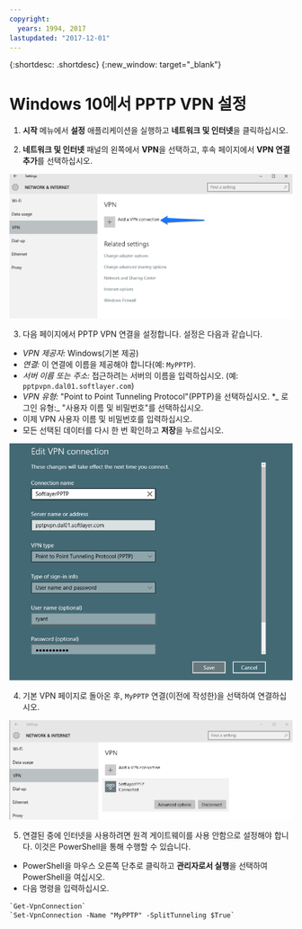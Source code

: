 ```yaml
---
copyright:
  years: 1994, 2017
lastupdated: "2017-12-01"
---
```


{:shortdesc: .shortdesc}
{:new_window: target="_blank"}

# Windows 10에서 PPTP VPN 설정

1. **시작** 메뉴에서 **설정** 애플리케이션을 실행하고 **네트워크 및 인터넷**을 클릭하십시오. 

2. **네트워크 및 인터넷** 패널의 왼쪽에서 **VPN**을 선택하고, 후속 페이지에서 **VPN 연결 추가**를 선택하십시오. 

![VPN 연결 추가](images/vpn1.png)

3. 다음 페이지에서 PPTP VPN 연결을 설정합니다. 설정은 다음과 같습니다. 

 * _VPN 제공자:_ Windows(기본 제공)
 * _연결:_ 이 연결에 이름을 제공해야 합니다(예: `MyPPTP`). 
 * _서버 이름 또는 주소:_ 접근하려는 서버의 이름을 입력하십시오. (예: `pptpvpn.dal01.softlayer.com`)
 * _VPN 유형:_ "Point to Point Tunneling Protocol"(PPTP)을 선택하십시오.
 *_ 로그인 유형:_ "사용자 이름 및 비밀번호"를 선택하십시오. 
  * 이제 VPN 사용자 이름 및 비밀번호를 입력하십시오. 
  * 모든 선택된 데이터를 다시 한 번 확인하고 **저장**을 누르십시오. 

![VPN 설정](images/vpn2.png)

4. 기본 VPN 페이지로 돌아온 후, `MyPPTP` 연결(이전에 작성한)을 선택하여 연결하십시오. 

![Softlayer PPTP](images/vpn3.png)

5. 연결된 중에 인터넷을 사용하려면 원격 게이트웨이를 사용 안함으로 설정해야 합니다. 이것은 PowerShell을 통해 수행할 수 있습니다. 

 * PowerShell을 마우스 오른쪽 단추로 클릭하고 **관리자로서 실행**을 선택하여 PowerShell을 여십시오. 
 * 다음 명령을 입력하십시오. 
 ```
`Get-VpnConnection`
`Set-VpnConnection -Name "MyPPTP" -SplitTunneling $True`
```
